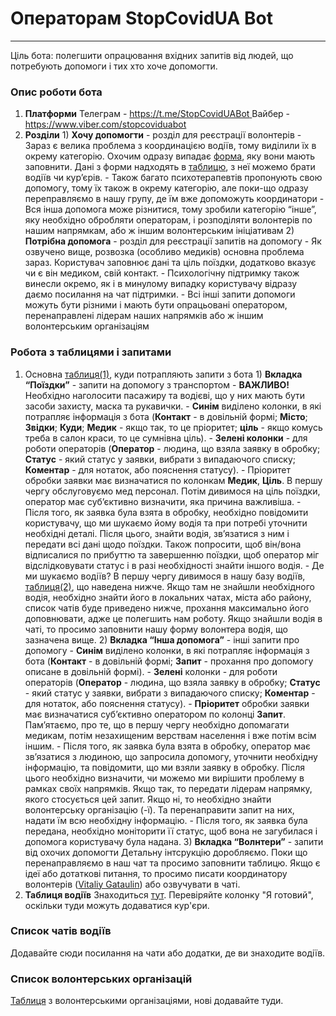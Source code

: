 # Операторам StopCovidUA Bot

  
****

Ціль бота: полегшити опрацювання вхідних запитів від людей, що потребують допомоги і тих хто хоче допомогти.   


### Опис роботи бота

1. **Платформи** Телеграм - [https://t.me/StopCovidUABot ](https://t.me/StopCovidUABot)Вайбер - [https://www.viber.com/stopcoviduabot  ](https://www.viber.com/stopcoviduabot)
2. **Розділи**  1\) **Хочу допомогти** - розділ для реєстрації волонтерів  - Зараз є велика проблема з координацією водіїв, тому виділили їх в окрему категорію. Охочим одразу випадає [форма](https://docs.google.com/forms/d/e/1FAIpQLSfUPjisnI39xO4LwuRdwDRQaBgUhNzX4Iqd3r3Brr0rnlx7Yg/viewform?fbclid=IwAR2cnYiXP3xHsF-_oCSPoJXU8IEG5OF74n5XNPLfv_P28v3TyL0J8fAmeBI), яку вони мають заповнити. Дані з форми надходять в [таблицю](https://docs.google.com/spreadsheets/d/1RRTxSYGsH50Efg0KMujm5qjAPsi3lreANW98TzddawE/edit#gid=199399399), з неї можемо брати водіїв чи кур’єрів. - Також багато психотерапевтів пропонують свою допомогу, тому їх також в окрему категорію, але поки-що одразу переправляємо в нашу групу, де їм вже допоможуть координатори - Вся інша допомога може різнитися, тому зробили категорію “інше”, яку необхідно обробляти операторам, і розподіляти волонтерів по нашим напрямкам, або ж іншим волонтерським ініціативам  2\) **Потрібна допомога** - розділ для реєстрації запитів на допомогу - Як озвучено вище, розвозка \(особливо медиків\) основна проблема зараз. Користувач заповнює дані та ціль поїздки, додатково вказує чи є він медиком, свій контакт. - Психологічну підтримку також винесли окремо, як і в минулому випадку користувачу відразу даємо посилання на чат підтримки. - Всі інші запити допомоги можуть бути різними і мають бути опрацьовані оператором, перенаправлені лідерам наших напрямків або ж іншим волонтерським організаціям  

### Робота з таблицями і запитами 

1. Основна [таблиця\(1\)](https://docs.google.com/spreadsheets/d/1RRTxSYGsH50Efg0KMujm5qjAPsi3lreANW98TzddawE/edit#gid=199399399), куди потрапляють запити з бота  1\) **Вкладка “Поїздки”** - запити на допомогу з транспортом  - **ВАЖЛИВО!** Необхідно наголосити пасажиру та водієві, що у них мають бути засоби захисту, маска та рукавички. - **Синім** виділено колонки, в які потрапляє інформація з бота \(**Контакт** - в довільній формі; **Місто**; **Звідки**; **Куди**; **Медик** - якщо так, то це пріоритет; **ціль** - якщо комусь треба в салон краси, то це сумнівна ціль\). - **Зелені колонки** - для роботи операторів \(**Оператор** - людина, що взяла заявку в обробку; **Статус** - який статус у заявки, вибрати з випадаючого списку; **Коментар** - для нотаток, або пояснення статусу\). - Пріоритет обробки заявки має визначатися по колонкам **Медик**, **Ціль**. В першу чергу обслуговуємо мед персонал. Потім дивимося на ціль поїздки, оператор має суб’єктивно визначити, яка причина важливіша. - Після того, як заявка була взята в обробку, необхідно повідомити користувачу, що ми шукаємо йому водія та при потребі уточнити необхідні деталі. Після цього, знайти водія, зв’язатися з ним і передати всі дані щодо поїздки. Також попросити, щоб він/вона відписалися по прибуттю та завершенню поїздки, щоб оператор міг відслідковувати статус і в разі необхідності знайти іншого водія. - Де ми шукаємо водіїв? В першу чергу дивимося в нашу базу водіїв, [таблиця\(2\)](https://docs.google.com/spreadsheets/d/1pr033YgxjrV3Wyva635rLhN11eqDoD2zBLtC7RA2M-4/edit#gid=1783757921), що наведена нижче. Якщо там не знайшли необхідного водія, необхідно знайти його в локальних чатах, міста або району, список чатів буде приведено нижче, прохання максимально його доповнювати, адже це полегшить нам роботу. Якщо знайшли водія в чаті, то просимо заповнити нашу форму волонтера водія, що зазначена вище.  2\) **Вкладка “Інша допомога”** - інші запити про допомогу  - **Синім** виділено колонки, в які потрапляє інформація з бота \(**Контакт** - в довільній формі; **Запит** - прохання про допомогу описане в довільній формі\). -  **Зелені** колонки - для роботи операторів \(**Оператор** - людина, що взяла заявку в обробку; **Статус** - який статус у заявки, вибрати з випадаючого списку; **Коментар** - для нотаток, або пояснення статусу\). - **Пріоритет** обробки заявки має визначатися суб’єктивно оператором по колонці **Запит**. Пам’ятаємо, про те, що в першу чергу необхідно допомагати медикам, потім незахищеним верствам населення і вже потім всім іншим. - Після того, як заявка була взята в обробку, оператор має зв’язатися з людиною, що запросила допомогу, уточнити необхідну інформацію, та повідомити, що ми взяли заявку в обробку. Після цього необхідно визначити, чи можемо ми вирішити проблему в рамках своїх напрямків. Якщо так, то передати лідерам напрямку, якого стосується цей запит. Якщо ні, то необхідно знайти волонтерську організацію \(-ї\). Та перенаправити запит на них, надати їм всю необхідну інформацію. - Після того, як заявка була передана, необхідно моніторити її статус, щоб вона не загубилася і допомога користувачу була надана.     3\) **Вкладка “Волнтери”** - запити від охочих допомогти  Детальну інтсрукцію доробляємо. Поки що перенаправляємо в наш чат  та просимо заповнити таблицю. Якщо є ідеї або дотаткові питання, то просимо писати координатору волонтерів \([Vitaliy Gataulin](https://t.me/VGataulin)\) або озвучувати в чаті.  
2. **Таблиця водіїв**  Знаходиться [тут](https://docs.google.com/spreadsheets/d/1pr033YgxjrV3Wyva635rLhN11eqDoD2zBLtC7RA2M-4/edit#gid=1783757921). Перевіряйте колонку "Я готовий", оскільки туди можуть додаватися кур'єри.  

### Список чатів водіїв

Додавайте сюди посилання на чати або додатки, де ви знаходите водіїв.



### Список волонтерських організацій

[Таблиця](https://docs.google.com/spreadsheets/d/10Yt17F3iB00pqf7DXrVjFYvW0qILdoHUajBujI_EGrQ/edit#gid=0) з волонтерськими організаціями, нові додавайте туди.  




